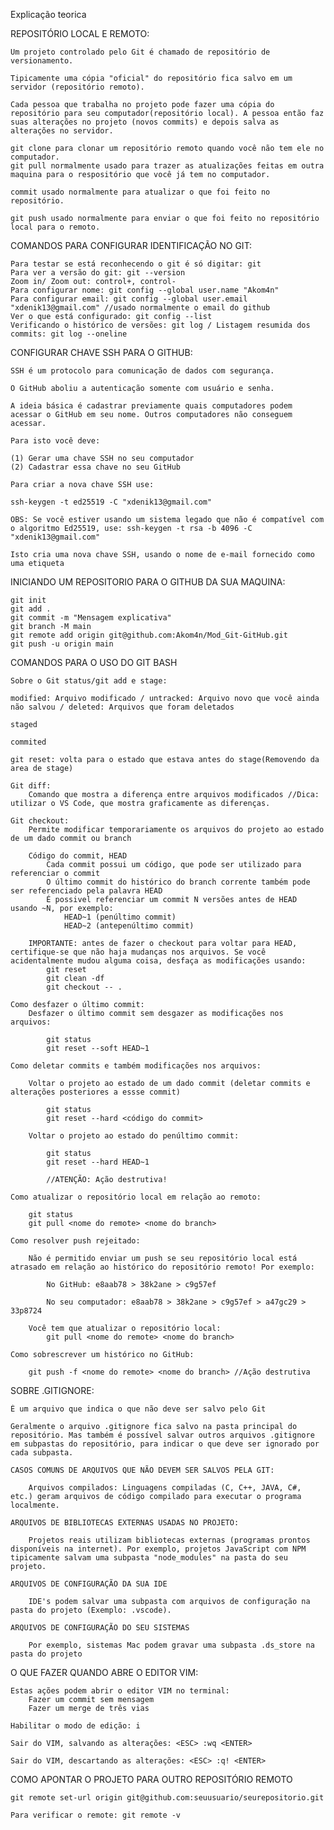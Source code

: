 Explicação teorica


REPOSITÓRIO LOCAL E REMOTO:

    Um projeto controlado pelo Git é chamado de repositório de versionamento.

    Tipicamente uma cópia "oficial" do repositório fica salvo em um servidor (repositório remoto).

    Cada pessoa que trabalha no projeto pode fazer uma cópia do repositório para seu computador(repositório local). A pessoa então faz suas alterações no projeto (novos commits) e depois salva as alterações no servidor.

    git clone para clonar um repositório remoto quando você não tem ele no computador.
    git pull normalmente usado para trazer as atualizações feitas em outra maquina para o respositório que você já tem no computador.

    commit usado normalmente para atualizar o que foi feito no repositório.

    git push usado normalmente para enviar o que foi feito no repositório local para o remoto.


COMANDOS PARA CONFIGURAR IDENTIFICAÇÃO NO GIT:

    Para testar se está reconhecendo o git é só digitar: git
    Para ver a versão do git: git --version
    Zoom in/ Zoom out: control+, control-
    Para configurar nome: git config --global user.name "Akom4n"
    Para configurar email: git config --global user.email "xdenik13@gmail.com" //usado normalmente o email do github
    Ver o que está configurado: git config --list
    Verificando o histórico de versões: git log / Listagem resumida dos commits: git log --oneline

    

CONFIGURAR CHAVE SSH PARA O GITHUB:

    SSH é um protocolo para comunicação de dados com segurança.

    O GitHub aboliu a autenticação somente com usuário e senha.

    A ideia básica é cadastrar previamente quais computadores podem acessar o GitHub em seu nome. Outros computadores não conseguem acessar.

    Para isto você deve:

    (1) Gerar uma chave SSH no seu computador
    (2) Cadastrar essa chave no seu GitHub

    Para criar a nova chave SSH use:

    ssh-keygen -t ed25519 -C "xdenik13@gmail.com"

    OBS: Se você estiver usando um sistema legado que não é compatível com o algoritmo Ed25519, use: ssh-keygen -t rsa -b 4096 -C "xdenik13@gmail.com"

    Isto cria uma nova chave SSH, usando o nome de e-mail fornecido como uma etiqueta

INICIANDO UM REPOSITORIO PARA O GITHUB DA SUA MAQUINA:

    git init
    git add .
    git commit -m "Mensagem explicativa"
    git branch -M main
    git remote add origin git@github.com:Akom4n/Mod_Git-GitHub.git
    git push -u origin main
 

COMANDOS PARA O USO DO GIT BASH

    Sobre o Git status/git add e stage:

    modified: Arquivo modificado / untracked: Arquivo novo que você ainda não salvou / deleted: Arquivos que foram deletados

    staged 

    commited

    git reset: volta para o estado que estava antes do stage(Removendo da area de stage)

    Git diff:
        Comando que mostra a diferença entre arquivos modificados //Dica: utilizar o VS Code, que mostra graficamente as diferenças. 
    
    Git checkout:
        Permite modificar temporariamente os arquivos do projeto ao estado de um dado commit ou branch

        Código do commit, HEAD
            Cada commit possui um código, que pode ser utilizado para referenciar o commit
            O último commit do histórico do branch corrente também pode ser referenciado pela palavra HEAD
            É possivel referenciar um commit N versões antes de HEAD usando ~N, por exemplo:
                HEAD~1 (penúltimo commit)
                HEAD~2 (antepenúltimo commit)
        
        IMPORTANTE: antes de fazer o checkout para voltar para HEAD, certifique-se que não haja mudanças nos arquivos. Se você acidentalmente mudou alguma coisa, desfaça as modificações usando:
            git reset
            git clean -df
            git checkout -- .

    Como desfazer o último commit:
        Desfazer o último commit sem desgazer as modificações nos arquivos:

            git status
            git reset --soft HEAD~1

    Como deletar commits e também modificações nos arquivos:

        Voltar o projeto ao estado de um dado commit (deletar commits e alterações posteriores a essse commit)

            git status
            git reset --hard <código do commit>

        Voltar o projeto ao estado do penúltimo commit:

            git status
            git reset --hard HEAD~1 

            //ATENÇÃO: Ação destrutiva!
    
    Como atualizar o repositório local em relação ao remoto:

        git status
        git pull <nome do remote> <nome do branch>
    
    Como resolver push rejeitado:

        Não é permitido enviar um push se seu repositório local está atrasado em relação ao histórico do repositório remoto! Por exemplo:

            No GitHub: e8aab78 > 38k2ane > c9g57ef

            No seu computador: e8aab78 > 38k2ane > c9g57ef > a47gc29 > 33p8724

        Você tem que atualizar o repositório local:
            git pull <nome do remote> <nome do branch>

    Como sobrescrever um histórico no GitHub:

        git push -f <nome do remote> <nome do branch> //Ação destrutiva   
        
SOBRE .GITIGNORE:

    É um arquivo que indica o que não deve ser salvo pelo Git

    Geralmente o arquivo .gitignore fica salvo na pasta principal do repositório. Mas também é possível salvar outros arquivos .gitignore em subpastas do repositório, para indicar o que deve ser ignorado por cada subpasta.

    CASOS COMUNS DE ARQUIVOS QUE NÃO DEVEM SER SALVOS PELA GIT:

        Arquivos compilados: Linguagens compiladas (C, C++, JAVA, C#, etc.) geram arquivos de código compilado para executar o programa localmente.

    ARQUIVOS DE BIBLIOTECAS EXTERNAS USADAS NO PROJETO:
       
        Projetos reais utilizam bibliotecas externas (programas prontos disponíveis na internet). Por exemplo, projetos JavaScript com NPM tipicamente salvam uma subpasta "node_modules" na pasta do seu projeto.
    
    ARQUIVOS DE CONFIGURAÇÃO DA SUA IDE

        IDE's podem salvar uma subpasta com arquivos de configuração na pasta do projeto (Exemplo: .vscode).

    ARQUIVOS DE CONFIGURAÇÃO DO SEU SISTEMAS

        Por exemplo, sistemas Mac podem gravar uma subpasta .ds_store na pasta do projeto

O QUE FAZER QUANDO ABRE O EDITOR VIM:

    Estas ações podem abrir o editor VIM no terminal:
        Fazer um commit sem mensagem 
        Fazer um merge de três vias

    Habilitar o modo de edição: i

    Sair do VIM, salvando as alterações: <ESC> :wq <ENTER>

    Sair do VIM, descartando as alterações: <ESC> :q! <ENTER>

COMO APONTAR O PROJETO PARA OUTRO REPOSITÓRIO REMOTO

    git remote set-url origin git@github.com:seuusuario/seurepositorio.git

    Para verificar o remote: git remote -v
    

